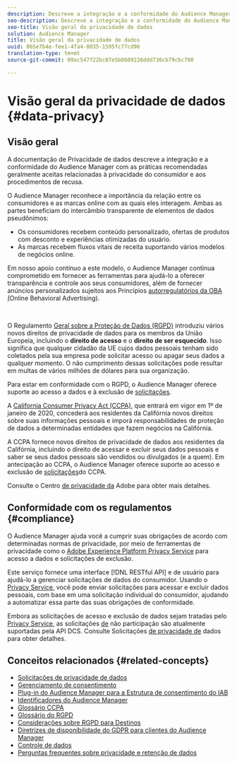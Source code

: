```yaml
---
description: Descreve a integração e a conformidade do Audience Manager com as práticas recomendadas geralmente aceitas relacionadas à privacidade do consumidor e aos procedimentos de recusa.
seo-description: Descreve a integração e a conformidade do Audience Manager com as práticas recomendadas geralmente aceitas relacionadas à privacidade do consumidor e aos procedimentos de recusa.
seo-title: Visão geral da privacidade de dados
solution: Audience Manager
title: Visão geral da privacidade de dados
uuid: 865e7b4e-fee1-4fa4-8035-1595fc77cd96
translation-type: tm+mt
source-git-commit: 09ac547f22bc07e5b8609226ddd736cb79cbc700

---
```



# Visão geral da privacidade de dados {#data-privacy}

## Visão geral

A documentação de Privacidade de dados descreve a integração e a conformidade do Audience Manager com as práticas recomendadas geralmente aceitas relacionadas à privacidade do consumidor e aos procedimentos de recusa.

O Audience Manager reconhece a importância da relação entre os consumidores e as marcas online com as quais eles interagem. Ambas as partes beneficiam do intercâmbio transparente de elementos de dados pseudônimos:

* Os consumidores recebem conteúdo personalizado, ofertas de produtos com desconto e experiências otimizadas do usuário.
* As marcas recebem fluxos vitais de receita suportando vários modelos de negócios online.

Em nosso apoio contínuo a este modelo, o Audience Manager continua comprometido em fornecer as ferramentas para ajudá-lo a oferecer transparência e controle aos seus consumidores, além de fornecer anúncios personalizados sujeitos aos Princípios [autorregulatórios da OBA (](https://www.iab.com/news/self-regulatory-principles-for-online-behavioral-advertising/)Online Behavioral Advertising).

 

O Regulamento [Geral sobre a Proteção de Dados (RGPD)](https://eugdpr.org/) introduziu vários novos direitos de privacidade de dados para os membros da União Europeia, incluindo o **direito de acesso** e o **direito de ser esquecido**. Isso significa que qualquer cidadão da UE cujos dados pessoais tenham sido coletados pela sua empresa pode solicitar acesso ou apagar seus dados a qualquer momento. O não cumprimento dessas solicitações pode resultar em multas de vários milhões de dólares para sua organização.

Para estar em conformidade com o RGPD, o Audience Manager oferece suporte ao acesso a dados e à exclusão de [solicitações](data-privacy-requests.md).

A [California Consumer Privacy Act (CCPA)](https://www.caprivacy.org/about), que entrará em vigor em 1º de janeiro de 2020, concederá aos residentes da Califórnia novos direitos sobre suas informações pessoais e imporá responsabilidades de proteção de dados a determinadas entidades que fazem negócios na Califórnia.

A CCPA fornece novos direitos de privacidade de dados aos residentes da Califórnia, incluindo o direito de acessar e excluir seus dados pessoais e saber se seus dados pessoais são vendidos ou divulgados (e a quem). Em antecipação ao CCPA, o Audience Manager oferece suporte ao acesso e exclusão de [solicitações](data-privacy-requests.md)do CCPA.

Consulte o Centro [de privacidade da](https://www.adobe.com/privacy/opt-out.html) Adobe para obter mais detalhes.

## Conformidade com os regulamentos {#compliance}

O Audience Manager ajuda você a cumprir suas obrigações de acordo com determinadas normas de privacidade, por meio de ferramentas de privacidade como o [Adobe Experience Platform Privacy Service](https://www.adobe.io/apis/experienceplatform/home/services/privacy-service.html) para acesso a dados e solicitações de exclusão.

Este serviço fornece uma interface [!DNL RESTful API] e de usuário para ajudá-lo a gerenciar solicitações de dados do consumidor. Usando o [Privacy Service](https://www.adobe.io/apis/experienceplatform/home/services/privacy-service.html), você pode enviar solicitações para acessar e excluir dados pessoais, com base em uma solicitação individual do consumidor, ajudando a automatizar essa parte das suas obrigações de conformidade.

Embora as solicitações de acesso e exclusão de dados sejam tratadas pelo [Privacy Service](https://www.adobe.io/apis/experienceplatform/home/services/privacy-service.html), as solicitações [de](data-privacy-requests.md#opt-out-requests) não participação são atualmente suportadas pela API [](../../api/dcs-intro/dcs-api-reference/dcs-api-reference-overview.md)DCS. Consulte Solicitações [de privacidade de](data-privacy-requests.md) dados para obter detalhes.

## Conceitos relacionados {#related-concepts}

* [Solicitações de privacidade de dados](data-privacy-requests.md)
* [Gerenciamento de consentimento](data-privacy-consent.md)
* [Plug-in do Audience Manager para a Estrutura de consentimento do IAB](aam-iab-plugin.md)
* [Identificadores do Audience Manager](data-privacy-ids.md)
* [Glossário CCPA](aam-ccpa-glossary.md)
* [Glossário do RGPD](aam-gdpr-glossary.md)
* [Considerações sobre RGPD para Destinos](aam-gdpr-partners.md)
* [Diretrizes de disponibilidade do GDPR para clientes do Audience Manager](aam-gdpr-readiness.md)
* [Controle de dados](data-governance.md)
* [Perguntas frequentes sobre privacidade e retenção de dados](../../faq/faq-privacy.md)